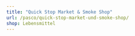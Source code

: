 ```yaml
---
title: "Quick Stop Market & Smoke Shop"
url: /pasco/quick-stop-market-und-smoke-shop/
shop: Lebensmittel
---
```

